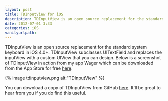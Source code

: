 ```yaml
---
layout: post
title: TDInputView for iOS
description: TDInputView is an open source replacement for the standard system keyboard in iOS 4.0+.
date: 2012-07-01 3:33
categories: iOS
vanityurlpath:
---
```


TDInputView is an open source replacement for the standard system keyboard in iOS 4.0+. TDInputView subclasses UITextField and replaces the inputView with a custom UIView that you can design. Below is a screenshot of TDInputView in action from my app Wager which can be downloaded from the App Store for free [here](http://itunes.apple.com/us/app/wager-lite/id405046159?mt=8).

{% image tdinputview.png alt:"TDInputView" %}

You can download a copy of TDInputView from GitHub [here](https://github.com/tomdiggle/TDInputView). It'll be great to hear from you if you do find this useful.
